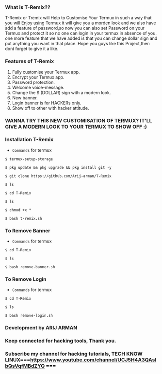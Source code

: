 
### What is T-Remix??
T-Remix or Tremix will Help to Customise Your Termux in such a way that you will Enjoy using Termux it will give you a morden look and we also have add a feature of password,so now you can also set Password on your Termux and protect it so no one can login in your termux in absence of you.
one more feature that we have added is that you can change dollar sign and put anything you want in that place.
Hope you guys like this Project,then dont forget to give it a like.
### Features of T-Remix
   1. Fully customise your Termux app.
   2. Encrypt your Termux app.
   3. Password protection.
   4. Welcome voice-message.
   5. Change the $ (DOLLAR) sign with a modern look.
   6. New banner.
   7. Login banner is for HACKERs only.
   8. Show off to other with hacker attitude.
   
### WANNA TRY THIS NEW CUSTOMISATION OF TERMUX? IT'LL GIVE A MODERN LOOK TO YOUR TERMUX TO SHOW OFF :)
### Installation T-Remix
* `Commands` for termux
```
$ termux-setup-storage
  
$ pkg update && pkg upgrade && pkg install git -y

$ git clone https://github.com/Arij-arman/T-Remix

$ ls

$ cd T-Remix

$ ls

$ chmod +x *

$ bash t-remix.sh
```



### To Remove Banner
* `Commands` for termux
```
$ cd T-Remix

$ ls

$ bash remove-banner.sh
```
### To Remove Login
* `Commands` for termux
```
$ cd T-Remix

$ ls

$ bash remove-login.sh
```
### Development by ARIJ ARMAN
### Keep connected for hacking tools, Thank you.
### Subscribe my channel for hacking tutorials, TECH KNOW LINUX===https://www.youtube.com/channel/UCJ5H4A3QAsIbQsVqfMBdZYQ ===

